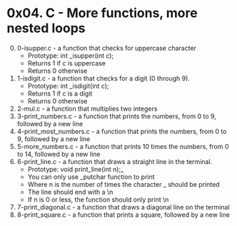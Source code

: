 # 0x04. C - More functions, more nested loops

0. 0-isupper.c - a function that checks for uppercase character
	* Prototype: int _isupper(int c);
	* Returns 1 if c is uppercase
	* Returns 0 otherwise
1. 1-isdigit.c - a function that checks for a digit (0 through 9).
	* Prototype: int _isdigit(int c);
	* Returns 1 if c is a digit
	* Returns 0 otherwise
2. 2-mul.c - a function that multiplies two integers
3. 3-print_numbers.c - a function that prints the numbers, from 0 to 9, followed by a new line
4. 4-print_most_numbers.c - a function that prints the numbers, from 0 to 9, followed by a new line
5. 5-more_numbers.c - a function that prints 10 times the numbers, from 0 to 14, followed by a new line
6. 6-print_line.c - a function that draws a straight line in the terminal.
	* Prototype: void print_line(int n);_
	* You can only use _putchar function to print
	* Where n is the number of times the character _ should be printed
	* The line should end with a \n
	* If n is 0 or less, the function should only print \n
7. 7-print_diagonal.c - a function that draws a diagonal line on the terminal
8. 8-print_square.c - a function that prints a square, followed by a new line

